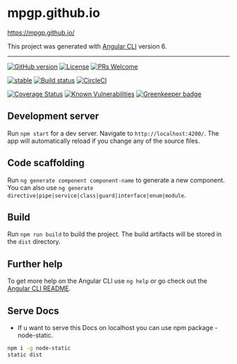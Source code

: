 # mpgp.github.io

https://mpgp.github.io/

This project was generated with [Angular CLI](https://github.com/angular/angular-cli) version 6.

---

[![GitHub version](https://badge.fury.io/gh/mpgp%2Fmpgp.github.io.svg)](https://badge.fury.io/gh/mpgp%2Fmpgp.github.io)
[![License](https://img.shields.io/badge/License-BSD%202--Clause-orange.svg)](LICENSE)
[![PRs Welcome](https://img.shields.io/badge/PRs-welcome-7fa706.svg?longCache=true)](.github/PULL_REQUEST_TEMPLATE.md)

[![stable](https://img.shields.io/badge/stability-stable-blue.svg?longCache=true)](https://github.com/Naereen/badges)
[![Build status](https://api.travis-ci.com/mpgp/mpgp.github.io.svg?branch=src)](https://api.travis-ci.com/mpgp/mpgp.github.io.svg?branch=src)
[![CircleCI](https://circleci.com/gh/mpgp/mpgp.github.io.svg?style=svg)](https://circleci.com/gh/mpgp/mpgp.github.io)

[![Coverage Status](https://coveralls.io/repos/github/mpgp/mpgp.github.io/badge.svg?branch=src)](https://coveralls.io/github/mpgp/mpgp.github.io?branch=src)
[![Known Vulnerabilities](https://snyk.io/test/github/mpgp/mpgp.github.io/badge.svg?targetFile=package.json)](https://snyk.io/test/github/mpgp/mpgp.github.io?targetFile=package.json) [![Greenkeeper badge](https://badges.greenkeeper.io/mpgp/mpgp.github.io.svg)](https://greenkeeper.io/)

## Development server

Run `npm start` for a dev server. Navigate to `http://localhost:4200/`. The app will automatically reload if you change any of the source files.

## Code scaffolding

Run `ng generate component component-name` to generate a new component. You can also use `ng generate directive|pipe|service|class|guard|interface|enum|module`.

## Build

Run `npm run build` to build the project. The build artifacts will be stored in the `dist` directory.

## Further help

To get more help on the Angular CLI use `ng help` or go check out the [Angular CLI README](https://github.com/angular/angular-cli/blob/master/README.md).

## Serve Docs

* If u want to serve this Docs on localhost you can use npm package - node-static.

```sh
npm i -g node-static
static dist
```